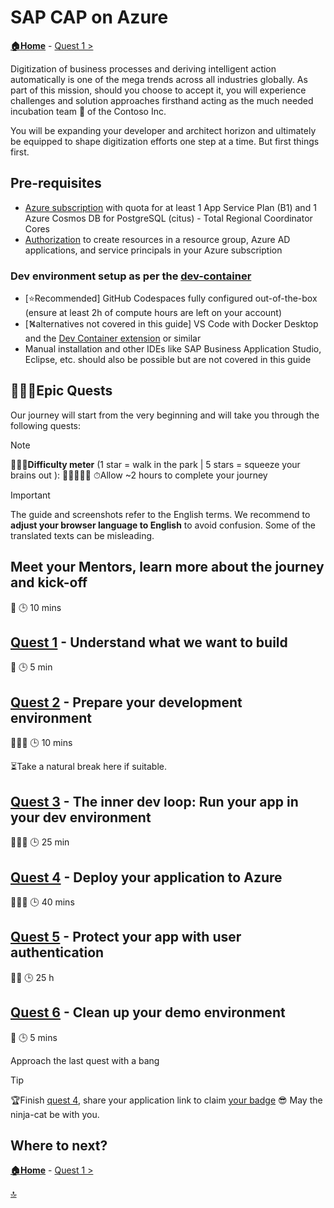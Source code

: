 # SAP CAP on Azure

**[🏠Home](../README.md)** - [ Quest 1 >](student/quest1.md)

Digitization of business processes and deriving intelligent action automatically is one of the mega trends across all industries globally. As part of this mission, should you choose to accept it, you will experience challenges and solution approaches firsthand acting as the much needed incubation team 🐣 of the Contoso Inc.

You will be expanding your developer and architect horizon and ultimately be equipped to shape digitization efforts one step at a time. But first things first.

## Pre-requisites

- [Azure subscription](https://azure.microsoft.com/free/) with quota for at least 1 App Service Plan (B1) and 1 Azure Cosmos DB for PostgreSQL (citus) - Total Regional Coordinator Cores
- [Authorization](https://learn.microsoft.com/entra/identity-platform/howto-create-service-principal-portal) to create resources in a resource group, Azure AD applications, and service principals in your Azure subscription

### Dev environment setup as per the [dev-container](https://github.com/Azure-Samples/app-service-javascript-sap-cap-quickstart/blob/main/.devcontainer/devcontainer.json)

- [⭐Recommended] GitHub Codespaces fully configured out-of-the-box (ensure at least 2h of compute hours are left on your account)
- [⛕alternatives not covered in this guide] VS Code with Docker Desktop and the [Dev Container extension](https://marketplace.visualstudio.com/items?itemName=ms-vscode-remote.remote-containers) or similar
- Manual installation and other IDEs like SAP Business Application Studio, Eclipse, etc. should also be possible but are not covered in this guide

## 🧙🏾‍♀️Epic Quests

Our journey will start from the very beginning and will take you through the following quests:

> [!NOTE]
>🏋🏽‍♂️**Difficulty meter** (1 star = walk in the park | 5 stars = squeeze your brains out ): 🌟🌟🌟🌟🌟
>⏱Allow ~2 hours to complete your journey

> [!IMPORTANT]
>The guide and screenshots refer to the English terms. We recommend to **adjust your browser language to English** to avoid confusion. Some of the translated texts can be misleading.

## Meet your Mentors, learn more about the journey and kick-off

🌟
🕒 10 mins

## [Quest 1](student/quest1.md) - Understand what we want to build

🌟
🕒 5 min

## [Quest 2](student/quest2.md) - Prepare your development environment

🌟🌟🌟
🕒 10 mins

⏳Take a natural break here if suitable.

## [Quest 3](student/quest3.md) - The inner dev loop: Run your app in your dev environment

🌟🌟🌟
🕒 25 min

## [Quest 4](student/quest4.md) - Deploy your application to Azure

🌟🌟🌟
🕒 40 mins

## [Quest 5](student/quest5.md) - Protect your app with user authentication

🌟🌟
🕒 25 h

## [Quest 6](student/quest6.md) - Clean up your demo environment

🌟
🕒 5 mins

Approach the last quest with a bang

> [!TIP]
>🏆Finish [quest 4](student/quest4.md), share your application link to claim [your badge](https://webhostingforconverter.z16.web.core.windows.net/claim-reward.html) 😎 May the ninja-cat be with you.

## Where to next?

**[🏠Home](../README.md)** - [ Quest 1 >](student/quest1.md)

[🔝](#)